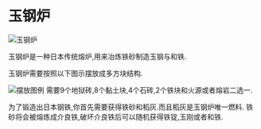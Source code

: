 # 玉钢炉

![玉钢炉](block:betterwithaddons:tatara@0)

玉钢炉是一种日本传统熔炉,用来冶炼铁砂制造玉钢与和铁.

玉钢炉需要按照以下图示摆放成多方块结构.

![摆放图例](betterwithaddons:tatara.png)
需要9个地狱砖,8个黏土块,4个石砖,2个铁块和火源或者熔岩二选一.

为了锻造出日本钢铁,你首先需要获得铁砂和稻灰.而且稻灰是玉钢炉唯一燃料.
铁砂将会被熔炼成介良铁,破坏介良铁后可以随机获得铁锭,玉刚或者和铁.